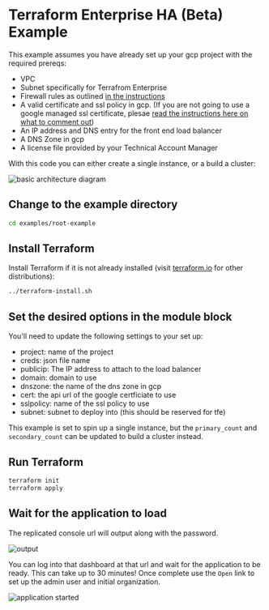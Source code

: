# Terraform Enterprise HA (Beta) Example

This example assumes you have already set up your gcp project with the required prereqs:

* VPC
* Subnet specifically for Terrafrom Enterprise
* Firewall rules as outlined [in the instructions](link_to_website_instructions)
* A valid certificate and ssl policy in gcp. (If you are not going to use a google managed ssl certificate, plesae [read the instructions here on what to comment out](link_to_instructions))
* An IP address and DNS entry for the front end load balancer
* A DNS Zone in gcp
* A license file provided by your Technical Account Manager

With this code you can either create a single instance, or a build a cluster:

![basic architecture diagram](tfeha_basic_diagram.jpg)

## Change to the example directory

```bash
cd examples/root-example
```

## Install Terraform

Install Terraform if it is not already installed (visit [terraform.io](https://terraform.io) for other distributions):

```bash
../terraform-install.sh
```

## Set the desired options in the module block

You'll need to update the following settings to your set up:

* project: name of the project
* creds: json file name
* publicip: The IP address to attach to the load balancer
* domain: domain to use
* dnszone: the name of the dns zone in gcp
* cert: the api url of the google certficiate to use
* sslpolicy: name of the ssl policy to use
* subnet: subnet to deploy into (this should be reserved for tfe)

 This example is set to spin up a single instance, but the `primary_count` and `secondary_count` can be updated to build a cluster instead.  

## Run Terraform

```bash
terraform init
terraform apply
```

## Wait for the application to load

The replicated console url will output along with the password.

![output](output_example.png)

You can log into that dashboard at that url and wait for the application to be ready. This can take up to 30 minutes! Once complete use the `Open` link to set up the admin user and initial organization.

![application started](app_started.png)
